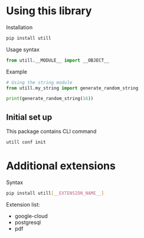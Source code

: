 # Using this library

Installation

```sh
pip install utill
```

Usage syntax

```py
from utill.__MODULE__ import __OBJECT__
```

Example

```py
# Using the string module
from utill.my_string import generate_random_string

print(generate_random_string(16))
```

## Initial set up

This package contains CLI command

```sh
utill conf init
```

# Additional extensions

Syntax

```sh
pip install utill[__EXTENSION_NAME__]
```

Extension list:

- google-cloud
- postgresql
- pdf
